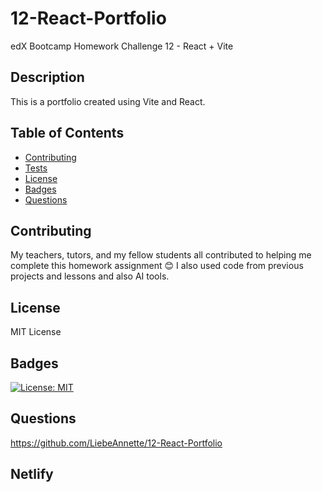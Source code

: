 # 12-React-Portfolio

edX Bootcamp Homework Challenge 12 - React + Vite

## Description

This is a portfolio created using Vite and React.

## Table of Contents

- [Contributing](#contributing)
- [Tests](#tests)
- [License](#license)
- [Badges](#badges)
- [Questions](#questions)

## Contributing

My teachers, tutors, and my fellow students all contributed to helping me complete this homework assignment 😊
I also used code from previous projects and lessons and also AI tools.

## License

MIT License

## Badges

[![License: MIT](https://img.shields.io/badge/License-MIT-yellow.svg)](https://opensource.org/licenses/MIT)

## Questions

https://github.com/LiebeAnnette/12-React-Portfolio

## Netlify
